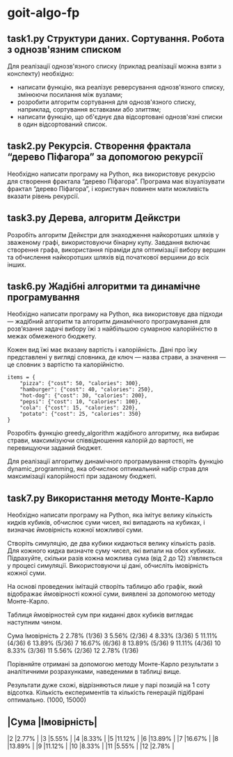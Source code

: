 # goit-algo-fp

## task1.py Структури даних. Сортування. Робота з однозв'язним списком

Для реалізації однозв'язного списку (приклад реалізації можна взяти з конспекту) необхідно:

* написати функцію, яка реалізує реверсування однозв'язного списку, змінюючи посилання між вузлами;
* розробити алгоритм сортування для однозв'язного списку, наприклад, сортування вставками або злиттям;
* написати функцію, що об'єднує два відсортовані однозв'язні списки в один відсортований список.

## task2.py Рекурсія. Створення фрактала “дерево Піфагора” за допомогою рекурсії

Необхідно написати програму на Python, яка використовує рекурсію для створення фрактала “дерево Піфагора”. Програма має візуалізувати фрактал “дерево Піфагора”, і користувач повинен мати можливість вказати рівень рекурсії. 

## task3.py Дерева, алгоритм Дейкстри

Розробіть алгоритм Дейкстри для знаходження найкоротших шляхів у зваженому графі, використовуючи бінарну купу. Завдання включає створення графа, використання піраміди для оптимізації вибору вершин та обчислення найкоротших шляхів від початкової вершини до всіх інших.

## task6.py Жадібні алгоритми та динамічне програмування

Необхідно написати програму на Python, яка використовує два підходи — жадібний алгоритм та алгоритм динамічного програмування для розв’язання задачі вибору їжі з найбільшою сумарною калорійністю в межах обмеженого бюджету.

Кожен вид їжі має вказану вартість і калорійність. Дані про їжу представлені у вигляді словника, де ключ — назва страви, а значення — це словник з вартістю та калорійністю.

```
items = {
    "pizza": {"cost": 50, "calories": 300},
    "hamburger": {"cost": 40, "calories": 250},
    "hot-dog": {"cost": 30, "calories": 200},
    "pepsi": {"cost": 10, "calories": 100},
    "cola": {"cost": 15, "calories": 220},
    "potato": {"cost": 25, "calories": 350}
}
```

Розробіть функцію greedy_algorithm жадібного алгоритму, яка вибирає страви, максимізуючи співвідношення калорій до вартості, не перевищуючи заданий бюджет.

Для реалізації алгоритму динамічного програмування створіть функцію dynamic_programming, яка обчислює оптимальний набір страв для максимізації калорійності при заданому бюджеті.

## task7.py Використання методу Монте-Карло

Необхідно написати програму на Python, яка імітує велику кількість кидків кубиків, обчислює суми чисел, які випадають на кубиках, і визначає ймовірність кожної можливої суми.

Створіть симуляцію, де два кубики кидаються велику кількість разів. Для кожного кидка визначте суму чисел, які випали на обох кубиках. Підрахуйте, скільки разів кожна можлива сума (від 2 до 12) з’являється у процесі симуляції. Використовуючи ці дані, обчисліть імовірність кожної суми.

На основі проведених імітацій створіть таблицю або графік, який відображає ймовірності кожної суми, виявлені за допомогою методу Монте-Карло.

Таблиця ймовірностей сум при киданні двох кубиків виглядає наступним чином.

Сума	Імовірність
2	    2.78% (1/36)
3	    5.56% (2/36)
4	    8.33% (3/36)
5	    11.11% (4/36)
6	    13.89% (5/36)
7	    16.67% (6/36)
8	    13.89% (5/36)
9	    11.11% (4/36)
10	    8.33% (3/36)
11	    5.56% (2/36)
12	    2.78% (1/36)

Порівняйте отримані за допомогою методу Монте-Карло результати з аналітичними розрахунками, наведеними в таблиці вище.

Результати дуже схожі, відрізняються лише у парі позицій на 1 соту відсотка. Кількість експериментів та кількість генерацій підібрані оптимально. (1000, 15000)

|Сума |Імовірність|
-------------------
|2    |2.77%      |
|3    |5.55%      |
|4    |8.33%      |
|5    |11.12%     |
|6    |13.89%     |
|7    |16.67%     |
|8    |13.89%     |
|9    |11.12%     |
|10   |8.33%      |
|11   |5.55%      |
|12   |2.78%      |